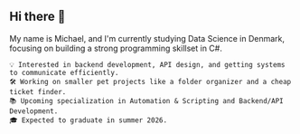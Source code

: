 ## Hi there 👋

My name is Michael, and I'm currently studying Data Science in Denmark, focusing on building a strong programming skillset in C#.

    💡 Interested in backend development, API design, and getting systems to communicate efficiently.
    🛠️ Working on smaller pet projects like a folder organizer and a cheap ticket finder.
    📚 Upcoming specialization in Automation & Scripting and Backend/API Development.
    🎓 Expected to graduate in summer 2026.

<!--
**mbarosendal/mbarosendal** is a ✨ _special_ ✨ repository because its `README.md` (this file) appears on your GitHub profile.

Here are some ideas to get you started:

- 🔭 I’m currently working on ...
- 🌱 I’m currently learning ...
- 👯 I’m looking to collaborate on ...
- 🤔 I’m looking for help with ...
- 💬 Ask me about ...
- 📫 How to reach me: ...
- 😄 Pronouns: ...
- ⚡ Fun fact: ...
-->
